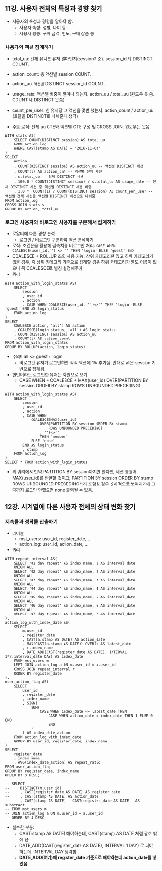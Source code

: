 ## 11강. 사용자 전체의 특징과 경향 찾기
- 사용자의 속성과 경향을 알아야 함.
    - 사용자 속성: 성별, 나이 등
    - 사용자 행동: 구매 금액, 빈도, 구매 상품 등
### 사용자의 액션 집계하기
- total_uu: 전체 유니크 유저 얼마인지(session기준). session_id 의 DISTINCT COUNT.

- action_count: 총 액션별 session COUNT.
- action_uu: `액션별` DISTINCT session_id COUNT.
- usage_rate: 액션별 비중이 얼마나 되는지. action_uu / total_uu (윈도우 못 씀. COUNT 내 DISTINCT 못씀)
- count_per_user: 한 유저당 그 액션을 몇번 했는지. action_count / action_uu (토탈을 DISTINCT로 나눠준다 생각)

- 주요 로직: 전체 uu CTE와 액션별 CTE 구성 및 CROSS JOIN. 윈도우는 못씀.
```
WITH stats AS(
    SELECT COUNT(DISTINCT session) AS total_uu
    FROM action_log
    WHERE CAST(stamp AS DATE) = '2016-11-03'
)
SELECT
    action
    , COUNT(DISTINCT session) AS action_uu -- 액션별 DISTINCT 세션
    , COUNT(1) AS action_cnt -- 액션별 전체 세션
    , s.total_uu -- 전체 DISTINCT 세션
    , 100.0 * COUNT(DISTINCT session) / s.total_uu AS usage_rate -- 전체 DISTINCT 세션 중 액션별 DISTINCT 세션 비중
    , 1.0 *  COUNT(1) / COUNT(DISTINCT session) AS count_per_user -- 액션별 전체 세션을 액션별 DISTINCT 세션으로 나눠줌
FROM action_log
CROSS JOIN stats s
GROUP BY action, total_uu
```

### 로그인 사용자와 비로그인 사용자를 구분해서 집계하기
- 로얄티에 따른 경향 분석
    - 로그인 / 비로그인 구분하여 액션 분석하기
- 로직: 조건문을 활용해 결측치를 비로그인 처리. 
` CASE WHEN COALESCE(user_id,'') <> '' THEN 'login' ELSE 'guest' END `
- COALESCE + ROLLUP 조합 사용 가능. 상위 카테고리만 있고 하위 카테고리가 없을 경우, 즉 상위 카테고리 기준으로 집계할 경우 하위 카테고리가 별도 이름이 없으니 꼭 COALESCE로 별칭 설정해주기
- 쿼리
```
WITH action_with_login_status AS(
    SELECT
        session
        , user_id
        , action
        , CASE WHEN COALESCE(user_id, '')<>'' THEN 'login' ELSE 'guest' END AS login_status
    FROM action_log
)
SELECT
    COALESCE(action, 'all') AS action
    , COALESCE(login_status, 'all') AS login_status
    , COUNT(DISTINCT session) AS action_uu
    , COUNT(1) AS action_count
FROM action_with_login_status
GROUP BY ROLLUP(action, login_status)
```
- 주의!! all <> guest + login 
    - 비로그인 유저가 로그인하면 각각 액션에 1씩 추가됨. 반대로 all은 session 기반으로 집계됨. 
- 한번이라도 로그인한 유저는 회원으로 보기
    - CASE WHEN + COALESCE + MAX(user_id) OVER(PARTITION BY session ORDER BY stamp ROWS UNBOUNDED PRECEDING)
```
WITH action_with_login_status AS(
    SELECT
        session
        , user_id
        , action
        , CASE WHEN 
            COALESCE(MAX(user_id)
                OVER(PARTITION BY session ORDER BY stamp
                    ROWS UNBOUNDED PRECEDING)
                , '')<>'' 
                THEN 'member' 
            ELSE 'none' 
        END AS login_status
        , stamp
    FROM action_log
)
SELECT * FROM action_with_login_status
```
- 위 쿼리에서 만약 PARTITION BY session까지만 한다면, 세션 통틀어 MAX(user_id)를 반환할 것이고, PARTITION BY session ORDER BY stamp ROWS UNBOUNDED PRECEDING까지 포함될 경우 순차적으로 보여지기에 그때까지 로그인 안했으면 none 출력될 수 있음.

## 12강. 시계열에 다른 사용자 전체의 상태 변화 찾기
### 지속률과 정착률 산출하기
- 테이블
    - mst_users: user_id, register_date, ..
    - action_log: user_id, action_date, ...
- 쿼리
```
WITH repeat_interval AS(
    SELECT '01 day repeat' AS index_name, 1 AS interval_date
    UNION ALL
    SELECT '02 day repeat' AS index_name, 2 AS interval_date
    UNION ALL
    SELECT '03 day repeat' AS index_name, 3 AS interval_date
    UNION ALL
    SELECT '04 day repeat' AS index_name, 4 AS interval_date
    UNION ALL
    SELECT '05 day repeat' AS index_name, 5 AS interval_date
    UNION ALL
    SELECT '06 day repeat' AS index_name, 6 AS interval_date
    UNION ALL
    SELECT '07 day repeat' AS index_name, 7 AS interval_date
),
action_log_with_index_date AS(
    SELECT 
        m.user_id
        , register_date
        , CAST(a.stamp AS DATE) AS action_date
        , MAX(CAST(a.stamp AS DATE)) OVER() AS latest_date
        , r.index_name
        , DATE_ADD(CAST(register_date AS DATE), INTERVAL 1*r.interval_date DAY) AS index_date
    FROM mst_users m
    LEFT JOIN action_log a ON m.user_id = a.user_id
    CROSS JOIN repeat_interval r
    ORDER BY register_date
),
user_action_flag AS(
    SELECT
        user_id
        , register_date
        , index_name
        , SIGN(
            SUM(
                CASE WHEN index_date <= latest_date THEN
                    CASE WHEN action_date = index_date THEN 1 ELSE 0 END
                    END
            )
        ) AS index_date_action
    FROM action_log_with_index_date
    GROUP BY user_id, register_date, index_name
)
SELECT
    register_date
    , index_name
    , AVG(index_date_action) AS repeat_ratio
FROM user_action_flag
GROUP BY register_date, index_name
ORDER BY 3 DESC;

-- SELECT 
--     DISTINCT(m.user_id)
--     , CAST(register_date AS DATE) AS register_date
--     , CAST(stamp AS DATE) AS action_date
--     , CAST(stamp AS DATE) - CAST(register_date AS DATE)  AS substract
-- FROM mst_users m
-- JOIN action_log a ON m.user_id = a.user_id
-- ORDER BY 4 DESC
```
- 실수한 부분: 
    - CAST(stamp AS DATE) 해야하는데, CAST(stamp) AS DATE 처럼 괄호 밖에 씀
    - DATE_ADD(CAST(register_date AS DATE), INTERVAL 1 DAY) 로 써야 하는데, INTERVAL DAY 생략함
    - **DATE_ADD(여기)에 register_date 기준으로 해야하는데 action_date를 넣었음**

